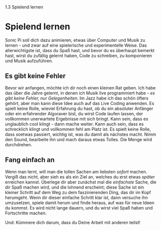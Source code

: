 1.3 Spielend lernen

# Spielend lernen

Sonic Pi soll dich dazu animieren, etwas über Computer und Musik zu lernen - und zwar auf eine spielerische und experimentelle Weise. Das allerwichtigste ist, dass du Spaß hast, und bevor du es überhaupt bemerkt hast, wirst du zufällig gelernt haben, Code zu schreiben, zu komponieren und Musik aufzuführen.

## Es gibt keine Fehler

Bevor wir anfangen, möchte ich dir noch einen kleinen Rat geben. Ich habe das über die Jahre gelernt, in denen ich Musik live programmiert habe - *es gibt keine Fehler, nur Gelegenheiten*. Im Jazz habe ich das schön öfters gehört, aber man kann diese Idee auch auf das Live Coding anwenden. Es spielt keine Rolle, wieviel Erfahrung du hast, ob du ein absoluter Anfänger oder ein erfahrender Algoraver bist, du wirst Code laufen lassen, der vollkommen unerwartete Ergebnisse mit sich bringt. Kann sein, dass es unglaublich cool klingt - dann mache weiter. Kann auch sein, dass es schrecklich klingt und vollkommen fehl am Platz ist. Es spielt keine Rolle, dass soetwas passiert, wichtig ist, was du damit als nächstes macht. Nimm den Sound, bearbeite ihn und mach daraus etwas Tolles. Die Menge wird durchdrehen.

## Fang einfach an

Wenn man lernt, will man die tollen Sachen am liebsten *sofort* machen. Vergiß das nicht, aber sieh es als ein Ziel an, welches du erst etwas *später* erreichen kannst. Überlege dir aber zunächst mal die *einfachste* Sache, die dir Spaß machen wird, und die lohnend erscheint; diese Sache ist ein kleiner Schritt auf dem Weg zu dem faszinierenden Ding, das dir im Kopf herumgeht. Wenn dir dieser einfache Schritt klar ist, dann versuche ihn umzusetzen, spiele damit herum und finde heraus, auf was für neue Ideen du kommst. Es wird nicht lange dauern, und du wirst viel Spaß haben und Fortschritte machen.

Und: Kümmere dich darum, dass du Deine Arbeit mit anderen teilst!
